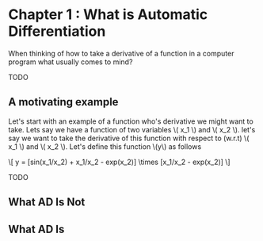 # Chapter 1 : What is Automatic Differentiation

When thinking of how to take a derivative of a function in a computer program what usually comes to mind? 

<!-- toc -->

TODO

## A motivating example 

Let's start with an example of a function who's derivative we might want to take. Lets say we have a function of two variables \\( x_1 \\) and \\( x_2 \\). let's say we want to take the derivative of this function with respect to (w.r.t) \\( x_1 \\) and \\( x_2 \\). Let's define this function \\(y\\) as follows 

\\[ y = [sin(x_1/x_2) + x_1/x_2 - exp(x_2)] \times [x_1/x_2 - exp(x_2)] \\]


TODO

## What AD Is Not


## What AD Is 
